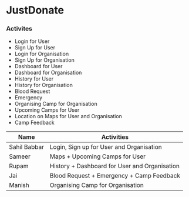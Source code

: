 # JustDonate

### Activites
- Login for User
- Sign Up for User
- Login for Organisation
- Sign Up for Organisation
- Dashboard for User
- Dashboard for Organisation
- History for User
- History for Organisation
- Blood Request 
- Emergency
- Organising Camp for Organisation
- Upcoming Camps for User
- Location on Maps for User and Organisation
- Camp Feedback

| Name | Activities          |
| ------------- | ----------- |
| Sahil Babbar  | Login, Sign up for User and Organisation|
| Sameer        | Maps + Upcoming Camps for User|
| Rupam         | History + Dashboard for User and Organisation|
| Jai           | Blood Request + Emergency + Camp Feedback|
| Manish        | Organising Camp for Organisation|
